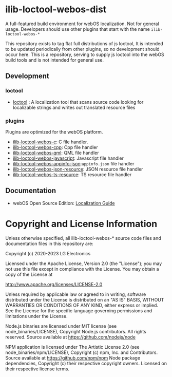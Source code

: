# ilib-loctool-webos-dist
A full-featured build environment for webOS localization.
Not for general usage. Developers should use other plugins that start with the name  `ilib-loctool-webos-*`

This repository exists to tag flat full distributions of js loctool, It is intended to be updated periodically from other plugins, so no development should occur here. This is a repository, serving to supply js loctool into the webOS build tools and is not intended for general use.

## Development
### loctool
* [loctool](https://github.com/iLib-js/loctool) : A localization tool that scans source code looking for localizable strings and writes out translated resource files
### plugins
Plugins are optimized for the webOS platform.
* [ilib-loctool-webos-c](https://github.com/iLib-js/ilib-loctool-webos-c): C file handler.
* [ilib-loctool-webos-cpp](https://github.com/iLib-js/ilib-loctool-webos-cpp): Cpp file handler
* [ilib-loctool-webos-qml](https://github.com/iLib-js/ilib-loctool-webos-qml): QML file handler
* [ilib-loctool-webos-javascript](https://github.com/iLib-js/ilib-loctool-webos-javascript): Javascript file handler
* [ilib-loctool-webos-appinfo-json](https://github.com/iLib-js/ilib-loctool-webos-appinfo-json):`appinfo.json` file handler
* [ilib-loctool-webos-json-resource](https://github.com/iLib-js/ilib-loctool-webos-json-resource): JSON resource file handler
* [ilib-loctool-webos-ts-resource](https://github.com/iLib-js/ilib-loctool-webos-ts-resource): TS resource file handler

## Documentation
* webOS Open Source Edition: [Localization Guide](https://www.webosose.org/docs/guides/development/localization/localization-guide/)

# Copyright and License Information
Unless otherwise specified, all ilib-loctool-webos-* source code files and documentation files in this repository are:

Copyright (c) 2020-2023 LG Electronics

Licensed under the Apache License, Version 2.0 (the "License"); you may not use this file except in compliance with the License. You may obtain a copy of the License at

http://www.apache.org/licenses/LICENSE-2.0

Unless required by applicable law or agreed to in writing, software distributed under the License is distributed on an "AS IS" BASIS, WITHOUT WARRANTIES OR CONDITIONS OF ANY KIND, either express or implied. See the License for the specific language governing permissions and limitations under the License.


Node.js binaries are licensed under MIT license (see node_binaries/LICENSE), Copyright Node.js contributors. All rights reserved. Source available at https://github.com/nodejs/node

NPM application is licensed under The Artistic License 2.0 (see node_binaries/npm/LICENSE), Copyright (c) npm, Inc. and Contributors. Source available at https://github.com/npm/npm Node package dependencies, Copyright (c) their respective copyright owners. Licensed on their respective license terms.
